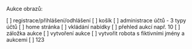 Aukce obrazů:

[ ] registrace/přihlášení/odhlášení
[ ] košík
[ ] administrace účtů - 3 typy účtů
[ ] home stránka
[ ] vkládání nabídky
[ ] přehled aukcí např. 10
[ ] záložka aukce
[ ] vytvoření aukce
[ ] vytvořit robota s fiktivními jmény a aukcemi
[ ] 123
